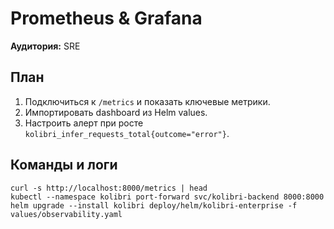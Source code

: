 # Prometheus & Grafana

**Аудитория:** SRE

## План
1. Подключиться к `/metrics` и показать ключевые метрики.
2. Импортировать dashboard из Helm values.
3. Настроить алерт при росте `kolibri_infer_requests_total{outcome="error"}`.

## Команды и логи
```
curl -s http://localhost:8000/metrics | head
kubectl --namespace kolibri port-forward svc/kolibri-backend 8000:8000
helm upgrade --install kolibri deploy/helm/kolibri-enterprise -f values/observability.yaml
```
